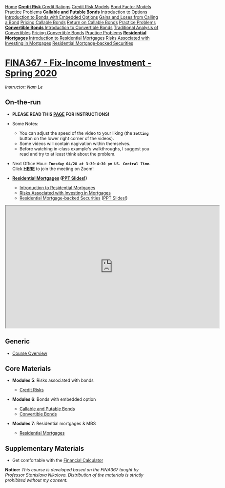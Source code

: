 <div class="sidebar">
  <a href="readme.html" class="active"><i class="fa fa-fw fa-home"></i> Home</a>
  <a> </a>   
  <a href="credit_risk.html" class="module"><strong>Credit Risk</strong>  
  <a href="credit_risk.html#credit-ratings">Credit Ratings</a>    
  <a href="credit_risk.html#credit-risk-models">Credit Risk Models</a>
  <a href="credit_risk.html#bond-factor-models">Bond Factor Models</a>
  <a href="credit_risk.html#practice-problems">Practice Problems</a> 
  <a> </a>       
  <a href="call_put_option.html" class="module"><strong>Callable and Putable Bonds</strong>
  <a href="call_put_option.html#introduction-to-options">Introduction to Options</a>    
  <a href="call_put_option.html#introduction-to-bonds-with-embedded-options">Introduction to Bonds with Embedded Options</a> 
  <a href="call_put_option.html#gains-and-loses-from-calling-a-bond">Gains and Loses from Calling a Bond</a> 
  <a href="call_put_option.html#pricing-callable-bonds">Pricing Callable Bonds</a> 
  <a href="call_put_option.html#return-on-callable-bonds">Return on Callable Bonds</a> 
  <a href="call_put_option.html#practice-problems">Practice Problems</a>
  <a> </a>     
  <a href="convertible_bonds.html" class="module"><strong>Convertible Bonds</strong>
  <a href="convertible_bonds.html#introduction-to-convertible-bonds">Introduction to Convertible Bonds</a> 
  <a href="convertible_bonds.html#traditional-analysis-of-convertibles">Traditional Analysis of Convertibles</a> 
  <a href="convertible_bonds.html#pricing-convertible-bonds">Pricing Convertible Bonds</a> 
  <a href="convertible_bonds.html#practice-problems">Practice Problems</a> 
  <a> </a>
  <a href="mortgage.html" class="module"><strong>Residential Mortgages</strong>
  <a href="mortgage.html#introduction-to-residential-mortgages">Introduction to Residential Mortgages</a> 
  <a href="mortgage.html#risks-associated-with-investing-in-mortgages">Risks Associated with Investing in Mortgages</a>
  <a href="mortgage.html#residential-mortgage-backed-securities">Residential Mortgage-backed Securities</a> 
  <a> </a>       
<link rel="stylesheet" type="text/css" href="./sidebar.css">
<link rel="stylesheet" href="https://cdnjs.cloudflare.com/ajax/libs/font-awesome/4.7.0/css/font-awesome.min.css">      
</div>

<div class="main">


# [FINA367 - Fix-Income Investment - Spring 2020](readme.html)
*Instructor: Nam Le*

## On-the-run
- **PLEASE READ THIS <a href="https://namdz911.github.io/fina367-spring2020-unl/syllabus.html" target="_blank">PAGE</a> FOR INSTRUCTIONS!**

- Some Notes:
    - You can adjust the speed of the video to your liking (the **`Setting`** button on the lower right corner of the videos).
    - Some videos will contain nagivation within themselves. 
    - Before watching in-class example's walkthroughs, I suggest you read and try to at least think about the problem. 


- Next Office Hour: **`Tuesday 04/28 at 3:30-4:30 pm US. Central Time`**. Click **[HERE](https://unl.zoom.us/j/499542538)** to join the meeting on Zoom!

- **[Residential Mortgages](mortgage.html) (<a href="./pdf/mortgage.pdf" target="_blank">PPT Slides!</a>)**
  - [Introduction to Residential Mortgages](mortgage.html#introduction-to-residential-mortgages)  
  - [Risks Associated with Investing in Mortgages](mortgage.html#risks-associated-with-investing-in-mortgages)
  - [Residential Mortgage-backed Securities](mortgage.html#residential-mortgage-backed-securities) (<a href="./pdf/rmbs.pdf" target="_blank">PPT Slides!</a>)

<iframe width="700" height="400" src="https://docs.google.com/spreadsheets/d/e/2PACX-1vTACG5BU7JROotI3occp2Ccon9G-6xMuxVMf46dtLno8zzIiAGE5Ab38YcGl2XsivYorNnvFzt_WpFl/pubhtml?widget=true&amp;headers=false"></iframe>

## Generic
- [Course Overview](syllabus.html)

## Core Materials
- **Modules 5**: Risks associated with bonds
    - [Credit Risks](credit_risk.html)


- **Modules 6**: Bonds with embedded option
    - [Callable and Putable Bonds](call_put_option.html)
    - [Convertible Bonds](convertible_bonds.html)



- **Modules 7**: Residential mortgages & MBS
    - [Residential Mortgages](mortgage.html)

## Supplementary Materials
- Get comfortable with the [Financial Calculator](financial_calculator.html)  

**Notice:** *This course is developed based on the FINA367 taught by Professor Stanislava Nikolova. Distribution of the materials is strictly prohibited without my consent.*



</div>


<a id='npv'></a>

